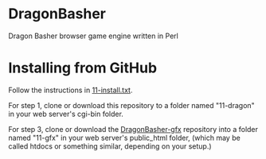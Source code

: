 # DragonBasher
Dragon Basher browser game engine written in Perl

# Installing from GitHub
Follow the instructions in [11-install.txt](11-install.txt).

For step 1, clone or download this repository to a folder named "11-dragon" in your web server's cgi-bin folder. 

For step 3, clone or download the [DragonBasher-gfx](https://github.com/Quasic/DragonBasher-gfx) repository into a folder named "11-gfx" in your web server's public_html folder, (which may be called htdocs or something similar, depending on your setup.)
